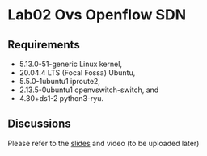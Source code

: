 # Lab02 Ovs Openflow SDN

## Requirements

- 5.13.0-51-generic Linux kernel,
- 20.04.4 LTS (Focal Fossa) Ubuntu, 
- 5.5.0-1ubuntu1 iproute2,
- 2.13.5-0ubuntu1 openvswitch-switch, and 
- 4.30+ds1-2 python3-ryu.

## Discussions

Please refer to the [slides](./GL-Pertamina-Univ-VirtualSwitch-Openflow-OVS-mininet.pdf) and video (to be uploaded later)
